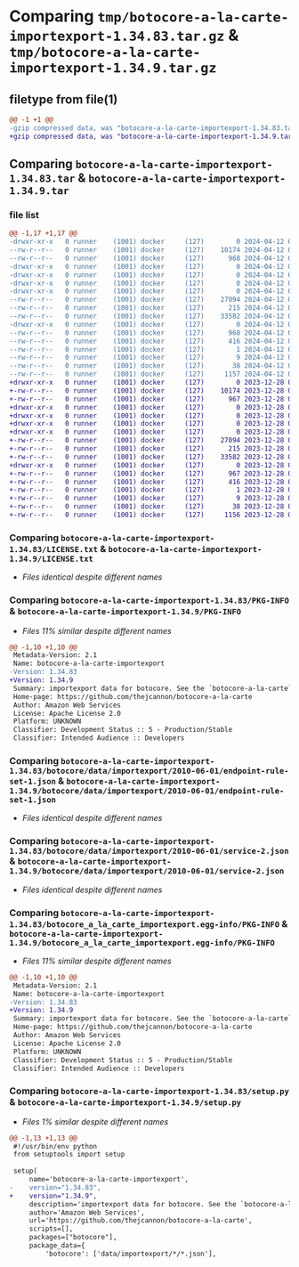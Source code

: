 # Comparing `tmp/botocore-a-la-carte-importexport-1.34.83.tar.gz` & `tmp/botocore-a-la-carte-importexport-1.34.9.tar.gz`

## filetype from file(1)

```diff
@@ -1 +1 @@
-gzip compressed data, was "botocore-a-la-carte-importexport-1.34.83.tar", last modified: Fri Apr 12 01:01:08 2024, max compression
+gzip compressed data, was "botocore-a-la-carte-importexport-1.34.9.tar", last modified: Thu Dec 28 01:06:46 2023, max compression
```

## Comparing `botocore-a-la-carte-importexport-1.34.83.tar` & `botocore-a-la-carte-importexport-1.34.9.tar`

### file list

```diff
@@ -1,17 +1,17 @@
-drwxr-xr-x   0 runner    (1001) docker     (127)        0 2024-04-12 01:01:08.004906 botocore-a-la-carte-importexport-1.34.83/
--rw-r--r--   0 runner    (1001) docker     (127)    10174 2024-04-12 01:01:07.000000 botocore-a-la-carte-importexport-1.34.83/LICENSE.txt
--rw-r--r--   0 runner    (1001) docker     (127)      968 2024-04-12 01:01:08.004906 botocore-a-la-carte-importexport-1.34.83/PKG-INFO
-drwxr-xr-x   0 runner    (1001) docker     (127)        0 2024-04-12 01:01:08.004906 botocore-a-la-carte-importexport-1.34.83/botocore/
-drwxr-xr-x   0 runner    (1001) docker     (127)        0 2024-04-12 01:01:08.004906 botocore-a-la-carte-importexport-1.34.83/botocore/data/
-drwxr-xr-x   0 runner    (1001) docker     (127)        0 2024-04-12 01:01:08.004906 botocore-a-la-carte-importexport-1.34.83/botocore/data/importexport/
-drwxr-xr-x   0 runner    (1001) docker     (127)        0 2024-04-12 01:01:08.004906 botocore-a-la-carte-importexport-1.34.83/botocore/data/importexport/2010-06-01/
--rw-r--r--   0 runner    (1001) docker     (127)    27094 2024-04-12 01:00:49.000000 botocore-a-la-carte-importexport-1.34.83/botocore/data/importexport/2010-06-01/endpoint-rule-set-1.json
--rw-r--r--   0 runner    (1001) docker     (127)      215 2024-04-12 01:00:49.000000 botocore-a-la-carte-importexport-1.34.83/botocore/data/importexport/2010-06-01/paginators-1.json
--rw-r--r--   0 runner    (1001) docker     (127)    33582 2024-04-12 01:00:49.000000 botocore-a-la-carte-importexport-1.34.83/botocore/data/importexport/2010-06-01/service-2.json
-drwxr-xr-x   0 runner    (1001) docker     (127)        0 2024-04-12 01:01:08.004906 botocore-a-la-carte-importexport-1.34.83/botocore_a_la_carte_importexport.egg-info/
--rw-r--r--   0 runner    (1001) docker     (127)      968 2024-04-12 01:01:07.000000 botocore-a-la-carte-importexport-1.34.83/botocore_a_la_carte_importexport.egg-info/PKG-INFO
--rw-r--r--   0 runner    (1001) docker     (127)      416 2024-04-12 01:01:07.000000 botocore-a-la-carte-importexport-1.34.83/botocore_a_la_carte_importexport.egg-info/SOURCES.txt
--rw-r--r--   0 runner    (1001) docker     (127)        1 2024-04-12 01:01:07.000000 botocore-a-la-carte-importexport-1.34.83/botocore_a_la_carte_importexport.egg-info/dependency_links.txt
--rw-r--r--   0 runner    (1001) docker     (127)        9 2024-04-12 01:01:07.000000 botocore-a-la-carte-importexport-1.34.83/botocore_a_la_carte_importexport.egg-info/top_level.txt
--rw-r--r--   0 runner    (1001) docker     (127)       38 2024-04-12 01:01:08.004906 botocore-a-la-carte-importexport-1.34.83/setup.cfg
--rw-r--r--   0 runner    (1001) docker     (127)     1157 2024-04-12 01:01:07.000000 botocore-a-la-carte-importexport-1.34.83/setup.py
+drwxr-xr-x   0 runner    (1001) docker     (127)        0 2023-12-28 01:06:46.570316 botocore-a-la-carte-importexport-1.34.9/
+-rw-r--r--   0 runner    (1001) docker     (127)    10174 2023-12-28 01:06:46.000000 botocore-a-la-carte-importexport-1.34.9/LICENSE.txt
+-rw-r--r--   0 runner    (1001) docker     (127)      967 2023-12-28 01:06:46.570316 botocore-a-la-carte-importexport-1.34.9/PKG-INFO
+drwxr-xr-x   0 runner    (1001) docker     (127)        0 2023-12-28 01:06:46.566316 botocore-a-la-carte-importexport-1.34.9/botocore/
+drwxr-xr-x   0 runner    (1001) docker     (127)        0 2023-12-28 01:06:46.566316 botocore-a-la-carte-importexport-1.34.9/botocore/data/
+drwxr-xr-x   0 runner    (1001) docker     (127)        0 2023-12-28 01:06:46.566316 botocore-a-la-carte-importexport-1.34.9/botocore/data/importexport/
+drwxr-xr-x   0 runner    (1001) docker     (127)        0 2023-12-28 01:06:46.566316 botocore-a-la-carte-importexport-1.34.9/botocore/data/importexport/2010-06-01/
+-rw-r--r--   0 runner    (1001) docker     (127)    27094 2023-12-28 01:06:26.000000 botocore-a-la-carte-importexport-1.34.9/botocore/data/importexport/2010-06-01/endpoint-rule-set-1.json
+-rw-r--r--   0 runner    (1001) docker     (127)      215 2023-12-28 01:06:26.000000 botocore-a-la-carte-importexport-1.34.9/botocore/data/importexport/2010-06-01/paginators-1.json
+-rw-r--r--   0 runner    (1001) docker     (127)    33582 2023-12-28 01:06:26.000000 botocore-a-la-carte-importexport-1.34.9/botocore/data/importexport/2010-06-01/service-2.json
+drwxr-xr-x   0 runner    (1001) docker     (127)        0 2023-12-28 01:06:46.570316 botocore-a-la-carte-importexport-1.34.9/botocore_a_la_carte_importexport.egg-info/
+-rw-r--r--   0 runner    (1001) docker     (127)      967 2023-12-28 01:06:46.000000 botocore-a-la-carte-importexport-1.34.9/botocore_a_la_carte_importexport.egg-info/PKG-INFO
+-rw-r--r--   0 runner    (1001) docker     (127)      416 2023-12-28 01:06:46.000000 botocore-a-la-carte-importexport-1.34.9/botocore_a_la_carte_importexport.egg-info/SOURCES.txt
+-rw-r--r--   0 runner    (1001) docker     (127)        1 2023-12-28 01:06:46.000000 botocore-a-la-carte-importexport-1.34.9/botocore_a_la_carte_importexport.egg-info/dependency_links.txt
+-rw-r--r--   0 runner    (1001) docker     (127)        9 2023-12-28 01:06:46.000000 botocore-a-la-carte-importexport-1.34.9/botocore_a_la_carte_importexport.egg-info/top_level.txt
+-rw-r--r--   0 runner    (1001) docker     (127)       38 2023-12-28 01:06:46.570316 botocore-a-la-carte-importexport-1.34.9/setup.cfg
+-rw-r--r--   0 runner    (1001) docker     (127)     1156 2023-12-28 01:06:46.000000 botocore-a-la-carte-importexport-1.34.9/setup.py
```

### Comparing `botocore-a-la-carte-importexport-1.34.83/LICENSE.txt` & `botocore-a-la-carte-importexport-1.34.9/LICENSE.txt`

 * *Files identical despite different names*

### Comparing `botocore-a-la-carte-importexport-1.34.83/PKG-INFO` & `botocore-a-la-carte-importexport-1.34.9/PKG-INFO`

 * *Files 11% similar despite different names*

```diff
@@ -1,10 +1,10 @@
 Metadata-Version: 2.1
 Name: botocore-a-la-carte-importexport
-Version: 1.34.83
+Version: 1.34.9
 Summary: importexport data for botocore. See the `botocore-a-la-carte` package for more info.
 Home-page: https://github.com/thejcannon/botocore-a-la-carte
 Author: Amazon Web Services
 License: Apache License 2.0
 Platform: UNKNOWN
 Classifier: Development Status :: 5 - Production/Stable
 Classifier: Intended Audience :: Developers
```

### Comparing `botocore-a-la-carte-importexport-1.34.83/botocore/data/importexport/2010-06-01/endpoint-rule-set-1.json` & `botocore-a-la-carte-importexport-1.34.9/botocore/data/importexport/2010-06-01/endpoint-rule-set-1.json`

 * *Files identical despite different names*

### Comparing `botocore-a-la-carte-importexport-1.34.83/botocore/data/importexport/2010-06-01/service-2.json` & `botocore-a-la-carte-importexport-1.34.9/botocore/data/importexport/2010-06-01/service-2.json`

 * *Files identical despite different names*

### Comparing `botocore-a-la-carte-importexport-1.34.83/botocore_a_la_carte_importexport.egg-info/PKG-INFO` & `botocore-a-la-carte-importexport-1.34.9/botocore_a_la_carte_importexport.egg-info/PKG-INFO`

 * *Files 11% similar despite different names*

```diff
@@ -1,10 +1,10 @@
 Metadata-Version: 2.1
 Name: botocore-a-la-carte-importexport
-Version: 1.34.83
+Version: 1.34.9
 Summary: importexport data for botocore. See the `botocore-a-la-carte` package for more info.
 Home-page: https://github.com/thejcannon/botocore-a-la-carte
 Author: Amazon Web Services
 License: Apache License 2.0
 Platform: UNKNOWN
 Classifier: Development Status :: 5 - Production/Stable
 Classifier: Intended Audience :: Developers
```

### Comparing `botocore-a-la-carte-importexport-1.34.83/setup.py` & `botocore-a-la-carte-importexport-1.34.9/setup.py`

 * *Files 1% similar despite different names*

```diff
@@ -1,13 +1,13 @@
 #!/usr/bin/env python
 from setuptools import setup
 
 setup(
     name='botocore-a-la-carte-importexport',
-    version="1.34.83",
+    version="1.34.9",
     description='importexport data for botocore. See the `botocore-a-la-carte` package for more info.',
     author='Amazon Web Services',
     url='https://github.com/thejcannon/botocore-a-la-carte',
     scripts=[],
     packages=["botocore"],
     package_data={
         'botocore': ['data/importexport/*/*.json'],
```

